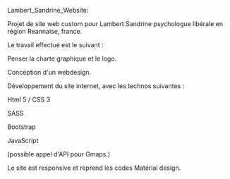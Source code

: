 Lambert_Sandrine_Website: 

Projet de site web custom pour Lambert Sandrine psychologue libérale en région Reannaise, france. 

Le travail effectué est le suivant : 

Penser la charte graphique et le logo. 

Conception d'un webdesign. 

Développement du site internet, avec les technos suivantes : 

Html 5 / CSS 3

SASS

Bootstrap 

JavaScript

(possible appel d'API pour Gmaps.) 

Le site est responsive et reprend les codes Matérial design. 



